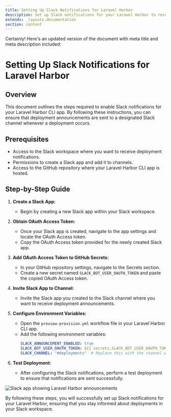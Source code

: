 ```yaml
---
title: Setting Up Slack Notifications for Laravel Harbor
description: Set up Slack notifications for your Laravel Harbor to receive deployment announcements. 
extends: _layouts.documentation
section: content
---
```

Certainly! Here's an updated version of the document with meta title and meta description included:

# Setting Up Slack Notifications for Laravel Harbor

## Overview
This document outlines the steps required to enable Slack notifications for your Laravel Harbor CLI app. By following these instructions, you can ensure that deployment announcements are sent to a designated Slack channel whenever a deployment occurs.

## Prerequisites
- Access to the Slack workspace where you want to receive deployment notifications.
- Permissions to create a Slack app and add it to channels.
- Access to the GitHub repository where your Laravel Harbor CLI app is hosted.

## Step-by-Step Guide

1. **Create a Slack App:**
    - Begin by creating a new Slack app within your Slack workspace.

2. **Obtain OAuth Access Token:**
    - Once your Slack app is created, navigate to the app settings and locate the OAuth Access token.
    - Copy the OAuth Access token provided for the newly created Slack app.

3. **Add OAuth Access Token to GitHub Secrets:**
    - In your GitHub repository settings, navigate to the Secrets section.
    - Create a new secret named `SLACK_BOT_USER_OAUTH_TOKEN` and paste the copied OAuth Access token.

4. **Invite Slack App to Channel:**
    - Invite the Slack app you created to the Slack channel where you want to receive deployment announcements.

5. **Configure Environment Variables:**
    - Open the `preview-provision.yml` workflow file in your Laravel Harbor CLI app.
    - Add the following environment variables:
      ```yaml
      SLACK_ANNOUNCEMENT_ENABLED: true
      SLACK_BOT_USER_OAUTH_TOKEN: ${{ secrets.SLACK_BOT_USER_OAUTH_TOKEN }}
      SLACK_CHANNEL: "#deployments"  # Replace this with the channel where you invited the Slack app
      ```

6. **Test Deployment:**
    - After configuring the Slack notifications, perform a test deployment to ensure that notifications are sent successfully.

![Slack app showing Laravel Harbor announcements](/assets/docs/harbor-with-laravel/slack-app-showing-laravel-harbor-announcements.png)

By following these steps, you will successfully set up Slack notifications for your Laravel Harbor, ensuring that you stay informed about deployments in your Slack workspace.